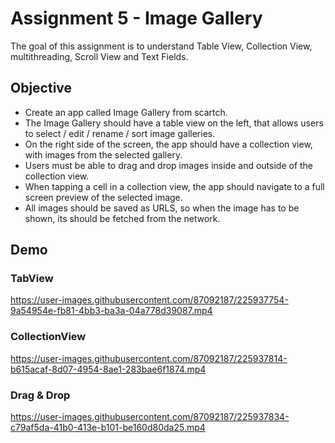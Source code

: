 # Assignment 5 - Image Gallery
The goal of this assignment is to understand Table View, Collection View, multithreading, Scroll View and Text Fields.

## Objective 
- Create an app called Image Gallery from scartch. 
- The Image Gallery should have a table view on the left, that allows users to select / edit / rename / sort image galleries.
- On the right side of the screen, the app should have a collection view, with images from the selected gallery. 
- Users must be able to drag and drop images inside and outside of the collection view.
- When tapping a cell in a collection view, the app should navigate to a full screen preview of the selected image.
- All images should be saved as URLS, so when the image has to be shown, its should be fetched from the network.

## Demo

### TabView
https://user-images.githubusercontent.com/87092187/225937754-9a54954e-fb81-4bb3-ba3a-04a778d39087.mp4

### CollectionView
https://user-images.githubusercontent.com/87092187/225937814-b615acaf-8d07-4954-8ae1-283bae6f1874.mp4

### Drag & Drop
https://user-images.githubusercontent.com/87092187/225937834-c79af5da-41b0-413e-b101-be160d80da25.mp4

